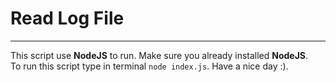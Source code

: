 # Read Log File
---
This script use **NodeJS** to run. Make sure you already installed **NodeJS**.\
To run this script type in terminal `node index.js`. Have a nice day :).